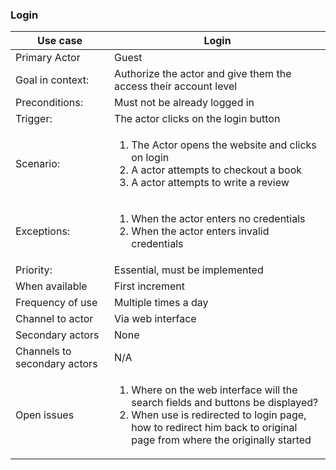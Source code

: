 ### Login

| Use case | Login |
|---|---|
| Primary Actor | Guest |
| Goal in context: | Authorize the actor and give them the access their account level |
| Preconditions: | Must not be already logged in |
| Trigger: | The actor clicks on the login button |
| Scenario: | <ol><li>The Actor opens the website and clicks on login</li><li>A actor attempts to checkout a book</li><li>A actor attempts to write a review</li></ol>|
| Exceptions: | <ol><li> When the actor enters no credentials </li><li> When the actor enters invalid credentials </li></ol> |
| Priority: | Essential, must be implemented |
| When available | First increment |
| Frequency of use | Multiple times a day |
| Channel to actor | Via web interface |
| Secondary actors | None |
| Channels to secondary actors | N/A |
| Open issues | <ol> <li>Where on the web interface will the search fields and buttons be displayed?</li><li>When use is redirected to login page, how to redirect him back to original page from where the originally started</li></ol> |
